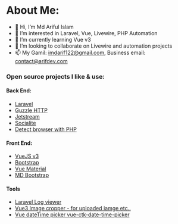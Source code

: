 # About Me:
- 👋 Hi, I’m Md Ariful Islam
- 👀 I’m interested in Laravel, Vue, Livewire, PHP Automation
- 🌱 I’m currently learning Vue v3
- 💞️ I’m looking to collaborate on Livewire and automation projects
- 📫 My Gamil: imdarif122@gmail.com, Business email: contact@arifdev.com 

### Open source projects I like & use:
#### Back End:
- [Laravel](https://github.com/laravel)
- [Guzzle HTTP](https://docs.guzzlephp.org/en/stable/)
- [Jetstream](https://jetstream.laravel.com)
- [Socialite](https://laravel.com/docs/9.x/socialite)
- [Detect browser with PHP](https://github.com/hisorange/browser-detect) 

#### Front End:
- [VueJS v3](https://vuejs.org/)
- [Bootstrap](https://getbootstrap.com/)
- [Vue Material](https://www.creative-tim.com/vuematerial/getting-started)
- [MD Bootstrap](https://mdbootstrap.com/docs/standard/navigation/breadcrumb/) 
 
#### Tools 
- [Laravel Log viewer](https://github.com/opcodesio/log-viewer)
- [Vue3 Image cropper - for uploaded iamge etc..](https://advanced-cropper.github.io/vue-advanced-cropper/introduction/getting-started.html)
- [Vue dateTime picker vue-ctk-date-time-picker](https://github.com/chronotruck/vue-ctk-date-time-picker)
